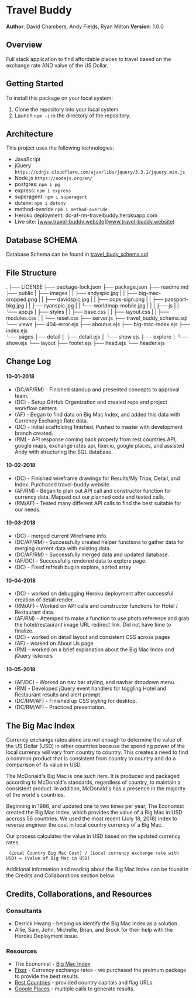 # Travel Buddy
**Author**: David Chambers, Andy Fields, Ryan Milton
**Version**: 1.0.0

## Overview
Full stack application to find affordable places to travel based on the exchange rate AND value of the US Dollar.

## Getting Started
To install this package on your local system:
1. Clone the repository into your local system
2. Launch ```npm -i``` in the directory of the repository.

## Architecture
This project uses the following technologies:
* JavaScript
* jQuery ```https://cdnjs.cloudflare.com/ajax/libs/jquery/3.3.1/jquery.min.js```
* Node.js ```https://nodejs.org/en/```
* postgres: ```npm i pg ```
* express: ```npm i express```
* superagent: ```npm i superagent```
* dotenv: ```npm i dotenv```
* method-overide ```npm i method-overide```
* Heroku deployment: dc-af-rm-travelbuddy.herokuapp.com
* Live site: [www.travel-buddy.website](www.travel-buddy.website)

## Database SCHEMA
Database Schema can be found in [travel_budy_schema.sql](travel_budy_schema.sql)

## File Structure
.
├── LICENSE
├── package-lock.json
├── package.json
├── readme.md
├── public
|   ├── images
|   |    ├── andyspic.jpg
|   |    ├── big-mac-cropped.png
|   |    ├── davidspic.jpg
|   |    ├── oops-sign.png
|   |    ├── passport-bkg.jpg
|   |    ├── ryanspic.jpg
|   |    └── worldmap-mobile.jpg
|   |
|   ├── js
|   |    └── app.js
|   ├── styles
|   |    ├── base.css
|   |    ├── layout.css
|   |    ├── modules.css
|   |    └── reset.css
├── server.js
├── travel_buddy_schema.sql
└── views
    ├── 404-error.ejs
    ├── aboutus.ejs
    ├── big-mac-index.ejs
    ├── index.ejs   
    └── pages
        ├── detail
        │   ├── detail.ejs
        │   └── show.ejs
        ├── explore
        │   └── show.ejs
        └── layout
            ├── footer.ejs
            ├── head.ejs
            └── header.ejs

## Change Log
#### 10-01-2018
* (DC/AF/RM) - Finished standup and presented concepts to approval team.
* (DC) - Setup GitHub Organization and created repo and project workflow centers
* (AF) - Began to find data on Big Mac Index, and added this data with Currency Exchange Rate data.
* (DC) - Initial scaffolding finished.  Pushed to master with development branch created.
* (RM) - API response coming back properly from rest countries API, google maps, exchange rates api, fixer.io, google places, and assisted Andy with structuring the SQL database.

#### 10-02-2018
* (DC) - Finished wireframe drawings for Results/My Trips, Detail, and Index. Purchased travel-buddy.website.
* (AF/RM) - Began to plan out API call and constructor function for currency data. Mapped out our planned code and tested calls.
* (RM/AF) - Tested many different API calls to find the best suitable for our needs.

#### 10-03-2018
* (DC) - merged current Wireframe info.
* (DC/AF/RM) - Successfully created helper functions to gather data for merging current data with existing data.
* (DC/AF/RM) - Successfully merged data and updated database.
* (AF/DC) - Successfully rendered data to explore page.
* (DC) - Fixed refresh bug in explore, sorted array

#### 10-04-2018
* (DC) - worked on debugging Heroku deployment after successful creation of detail render.
* (RM/AF) - Worked on API calls and constructor functions for Hotel / Restaurant data.
* (AF/RM) - Attemped to make a function to use photo reference and grab the hotel/restaurant image URL redirect link. Did not have time to finalize.
* (DC) - worked on detail layout and consistent CSS across pages
* (AF) - worked on About Us page
* (RM) - worked on a brief explanation about the Big Mac Index and jQuery listeners

#### 10-05-2018
* (AF/DC) - Worked on nav bar styling, and navbar dropdown menu.
* (RM) - Developed jQuery event handlers for toggling Hotel and Restaurant results and alert prompt.
* (DC/RM/AF) - Finished up CSS styling for desktop.
* (DC/RM/AF) - Practiced presentation.

## The Big Mac Index
Currency exchange rates alone are not enough to determine the value of the US Dollar (USD) in other countries because the spending power of the local currency will vary from country to country.  This creates a need to find a common product that is consistent from country to country and do a comparison of its value in USD. 

The McDonald's Big Mac is one such item.  It is produced and packaged according to McDonald's standards, regardless of country, to maintain a consistent product.  In addition, McDonald's has a presence in the majority of the world's countries.

Beginning in 1986, and updated one to two times per year, The Economist created the Big Mac Index, which provides the value of a Big Mac in USD accross 56 countries.  We used the most recent (July 18, 2018) index to reverse engineer the cost in local country currency of a Big Mac.  

Our process calculates the value in USD based on the updated currency rates.

 ``` (Local Country Big Mac Cost) / (Local currency exchange rate with USD) = (Value of Big Mac in USD)```

Additional information and reading about the Big Mac Index can be found in the Credits and Collaborations section below.

## Credits, Collaborations, and Resources
### Consultants
* Derrick Hwang - helping us identify the Big Mac Index as a solution.
* Allie, Sam, John, Michelle, Brian, and Brook for their help with the Heroku Deployment issue.

### Resources
* The Economist - [Big Mac Index](https://www.statista.com/statistics/274326/big-mac-index-global-prices-for-a-big-mac/)
* [Fixer](fixer.io) - Currency exchange rates - we purchased the preimum package to provide the best results.
* [Rest Countries](restcountries.eu) - provided country capitals and flag URLs.
* [Google Places](https://developers.google.com/places/web-service/intro) - multiple calls to generate results.